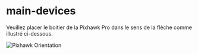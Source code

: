# main-devices

Veuillez placer le boitier de la Pixhawk Pro dans le sens de la flèche comme illustré ci-dessous.

![Pixhawk Orientation](https://drotek.com/wp-content/uploads/2017/01/top-Copie.jpg)

